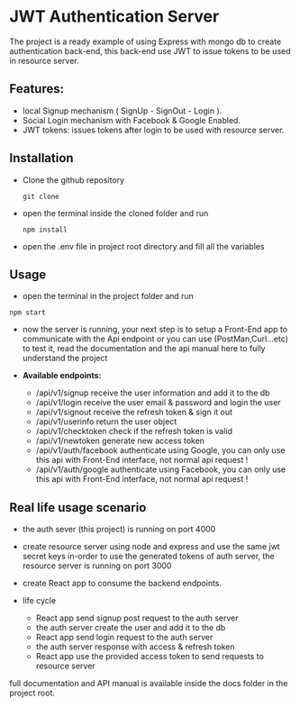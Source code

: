 # JWT Authentication Server

The project is a ready example of using Express with mongo db to create authentication back-end, this back-end use JWT to issue tokens to be used in resource server.

## Features:

- local Signup mechanism ( SignUp - SignOut - Login ).
- Social Login mechanism with Facebook & Google Enabled.
- JWT tokens: issues tokens after login to be used with resource server.

## Installation

- Clone the github repository

  `git clone`

- open the terminal inside the cloned folder and run

  `npm install`

- open the .env file in project root directory and fill all the variables

## Usage

- open the terminal in the project folder and run

`npm start`

- now the server is running, your next step is to setup a Front-End app to communicate with the Api endpoint or you can use (PostMan,Curl...etc) to test it, read the documentation and the api manual here to fully understand the project

- **Available endpoints:**
  - /api/v1/signup
    receive the user information and add it to the db
  - /api/v1/login receive the user email & password and login the user
  - /api/v1/signout receive the refresh token & sign it out
  - /api/v1/userinfo return the user object
  - /api/v1/checktoken check if the refresh token is valid
  - /api/v1/newtoken generate new access token
  - /api/v1/auth/facebook authenticate using Google, you can only use this api with Front-End interface, not normal api request !
  - /api/v1/auth/google authenticate using Facebook, you can only use this api with Front-End interface, not normal api request !

## Real life usage scenario

- the auth sever (this project) is running on port 4000
- create resource server using node and express and use the same jwt secret keys in-order to use the generated tokens of auth server, the resource server is running on port 3000
- create React app to consume the backend endpoints.

- life cycle
  - React app send signup post request to the auth server
  - the auth server create the user and add it to the db
  - React app send login request to the auth server
  - the auth server response with access & refresh token
  - React app use the provided access token to send requests to resource server

full documentation and API manual is available inside the docs folder in the project root.
